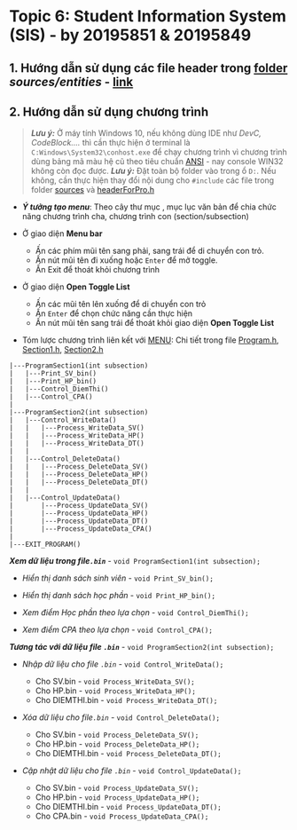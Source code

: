 # **Topic 6: Student Information System (SIS) - by 20195851 & 20195849**

## 1. Hướng dẫn sử dụng các file header trong [folder](https://github.com/bninojhon/KTLT_Project/tree/master/sources) *sources/entities* - [link](https://github.com/bninojhon/KTLT_Project/blob/master/sources/README_ENT.md)

## 2. Hướng dẫn sử dụng chương trình

>***Lưu ý:*** Ở máy tính Windows 10, nếu không dùng IDE như *DevC, CodeBlock....* thì cần thực hiện ở terminal là `C:Windows\System32\conhost.exe` để chạy chương trình vì chương trình dùng bảng mã màu hệ cũ theo tiêu chuẩn [ANSI](https://vi.wikipedia.org/wiki/Vi%E1%BB%87n_Ti%C3%AAu_chu%E1%BA%A9n_Qu%E1%BB%91c_gia_Hoa_K%E1%BB%B3) - nay console WIN32 không còn đọc được.
>***Lưu ý:*** Đặt toàn bộ folder vào trong ổ `D:`. Nếu không, cần thực hiện thay đổi nội dung cho `#include` các file trong folder [sources](https://github.com/bninojhon/KTLT_Project/tree/master/sources) và [headerForPro.h](https://github.com/bninojhon/KTLT_Project/blob/master/sources/headerForPro.h)
* ***Ý tưởng tạo menu***: Theo cây thư mục , mục lục văn bản để chia chức năng chương trình cha, chương trình con (section/subsection)
* Ở giao diện **Menu bar**

    * Ấn các phím mũi tên sang phải, sang trái để di chuyển con trỏ.
    * Ấn nút mũi tên đi xuống hoặc `Enter` để mở toggle.
    * Ấn Exit để thoát khỏi chương trình
* Ở giao diện **Open Toggle List** 
    * Ấn các mũi tên lên xuống để di chuyển con trỏ
    * Ấn `Enter` để chọn chức năng cần thực hiện 
    * Ấn nút mũi tên sang trái để thoát khỏi giao diện **Open Toggle List**

* Tóm lược chương trình liên kết với [MENU](https://github.com/bninojhon/KTLT_Project/blob/master/sources/functions/MENU.h): Chi tiết trong file [Program.h](https://github.com/bninojhon/KTLT_Project/blob/master/sources/functions/Program.h), [Section1.h](https://github.com/bninojhon/KTLT_Project/blob/master/sources/functions/Section/Section1.h), [Section2.h](https://github.com/bninojhon/KTLT_Project/blob/master/sources/functions/Section/Section2.h)

```
|---ProgramSection1(int subsection)
|   |---Print_SV_bin()
|   |---Print_HP_bin()
|   |---Control_DiemThi()
|   |---Control_CPA()
|
|---ProgramSection2(int subsection)
|   |---Control_WriteData()
|   |   |---Process_WriteData_SV()
|   |   |---Process_WriteData_HP()
|   |   |---Process_WriteData_DT()
|   |
|   |---Control_DeleteData()
|   |   |---Process_DeleteData_SV()
|   |   |---Process_DeleteData_HP()
|   |   |---Process_DeleteData_DT()
|   |
|   |---Control_UpdateData()
|       |---Process_UpdateData_SV()
|       |---Process_UpdateData_HP()
|       |---Process_UpdateData_DT()
|       |---Process_UpdateData_CPA()
|
|---EXIT_PROGRAM()                
```

***Xem dữ liệu trong file`.bin`*** - `void ProgramSection1(int subsection);`

* *Hiển thị danh sách sinh viên* - `void Print_SV_bin();`

* *Hiển thị danh sách học phần* - `void Print_HP_bin();`

* *Xem điểm Học phần theo lựa chọn* - `void Control_DiemThi();`

* *Xem điểm CPA theo lựa chọn* - `void Control_CPA();`

***Tương tác với dữ liệu file `.bin`*** - `void ProgramSection2(int subsection);`

* *Nhập dữ liệu cho file `.bin`* - `void Control_WriteData();`

    * Cho SV.bin - `void Process_WriteData_SV();`
    * Cho HP.bin - `void Process_WriteData_HP();`
    * Cho DIEMTHI.bin - `void Process_WriteData_DT();`

* *Xóa dữ liệu cho file`.bin`* - `void Control_DeleteData();`

    * Cho SV.bin - `void Process_DeleteData_SV();`
    * Cho HP.bin - `void Process_DeleteData_HP();`
    * Cho DIEMTHI.bin - `void Process_DeleteData_DT();`

* *Cập nhật dữ liệu cho file `.bin`* - `void Control_UpdateData();`

    * Cho SV.bin - `void Process_UpdateData_SV();`
    * Cho HP.bin - `void Process_UpdateData_HP();`
    * Cho DIEMTHI.bin - `void Process_UpdateData_DT();`
    * Cho CPA.bin - `void Process_UpdateData_CPA();`

